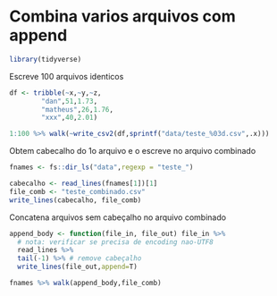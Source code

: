 Combina varios arquivos com append
================

``` r
library(tidyverse)
```

Escreve 100 arquivos identicos

``` r
df <- tribble(~x,~y,~z,
        "dan",51,1.73,
        "matheus",26,1.76,
        "xxx",40,2.01)

1:100 %>% walk(~write_csv2(df,sprintf("data/teste_%03d.csv",.x)))
```

Obtem cabecalho do 1o arquivo e o escreve no arquivo combinado

``` r
fnames <- fs::dir_ls("data",regexp = "teste_")

cabecalho <- read_lines(fnames[1])[1]
file_comb <- "teste_combinado.csv"
write_lines(cabecalho, file_comb)
```

Concatena arquivos sem cabeçalho no arquivo combinado

``` r
append_body <- function(file_in, file_out) file_in %>%
  # nota: verificar se precisa de encoding nao-UTF8
  read_lines %>%
  tail(-1) %>% # remove cabeçalho
  write_lines(file_out,append=T)

fnames %>% walk(append_body,file_comb)
```
